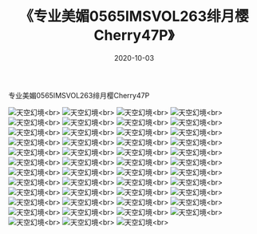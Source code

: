 ﻿---
layout: post
title: 《专业美媚0565IMSVOL263绯月樱Cherry47P》
date: 2020-10-03
img: http://photo.orgx.cf/性感/2020/专业美媚0565IMSVOL263绯月樱Cherry47P/000.jpg
tags: [美女,性感,泳衣]
---

专业美媚0565IMSVOL263绯月樱Cherry47P



![天空幻境](http://photo.orgx.cf/性感/2020/专业美媚0565IMSVOL263绯月樱Cherry47P/001.jpg''天空幻境'')<br>
![天空幻境](http://photo.orgx.cf/性感/2020/专业美媚0565IMSVOL263绯月樱Cherry47P/002.jpg''天空幻境'')<br>
![天空幻境](http://photo.orgx.cf/性感/2020/专业美媚0565IMSVOL263绯月樱Cherry47P/003.jpg''天空幻境'')<br>
![天空幻境](http://photo.orgx.cf/性感/2020/专业美媚0565IMSVOL263绯月樱Cherry47P/004.jpg''天空幻境'')<br>
![天空幻境](http://photo.orgx.cf/性感/2020/专业美媚0565IMSVOL263绯月樱Cherry47P/005.jpg''天空幻境'')<br>
![天空幻境](http://photo.orgx.cf/性感/2020/专业美媚0565IMSVOL263绯月樱Cherry47P/006.jpg''天空幻境'')<br>
![天空幻境](http://photo.orgx.cf/性感/2020/专业美媚0565IMSVOL263绯月樱Cherry47P/007.jpg''天空幻境'')<br>
![天空幻境](http://photo.orgx.cf/性感/2020/专业美媚0565IMSVOL263绯月樱Cherry47P/008.jpg''天空幻境'')<br>
![天空幻境](http://photo.orgx.cf/性感/2020/专业美媚0565IMSVOL263绯月樱Cherry47P/009.jpg''天空幻境'')<br>
![天空幻境](http://photo.orgx.cf/性感/2020/专业美媚0565IMSVOL263绯月樱Cherry47P/010.jpg''天空幻境'')<br>
![天空幻境](http://photo.orgx.cf/性感/2020/专业美媚0565IMSVOL263绯月樱Cherry47P/011.jpg''天空幻境'')<br>
![天空幻境](http://photo.orgx.cf/性感/2020/专业美媚0565IMSVOL263绯月樱Cherry47P/012.jpg''天空幻境'')<br>
![天空幻境](http://photo.orgx.cf/性感/2020/专业美媚0565IMSVOL263绯月樱Cherry47P/013.jpg''天空幻境'')<br>
![天空幻境](http://photo.orgx.cf/性感/2020/专业美媚0565IMSVOL263绯月樱Cherry47P/014.jpg''天空幻境'')<br>
![天空幻境](http://photo.orgx.cf/性感/2020/专业美媚0565IMSVOL263绯月樱Cherry47P/015.jpg''天空幻境'')<br>
![天空幻境](http://photo.orgx.cf/性感/2020/专业美媚0565IMSVOL263绯月樱Cherry47P/016.jpg''天空幻境'')<br>
![天空幻境](http://photo.orgx.cf/性感/2020/专业美媚0565IMSVOL263绯月樱Cherry47P/017.jpg''天空幻境'')<br>
![天空幻境](http://photo.orgx.cf/性感/2020/专业美媚0565IMSVOL263绯月樱Cherry47P/018.jpg''天空幻境'')<br>
![天空幻境](http://photo.orgx.cf/性感/2020/专业美媚0565IMSVOL263绯月樱Cherry47P/019.jpg''天空幻境'')<br>
![天空幻境](http://photo.orgx.cf/性感/2020/专业美媚0565IMSVOL263绯月樱Cherry47P/020.jpg''天空幻境'')<br>
![天空幻境](http://photo.orgx.cf/性感/2020/专业美媚0565IMSVOL263绯月樱Cherry47P/021.jpg''天空幻境'')<br>
![天空幻境](http://photo.orgx.cf/性感/2020/专业美媚0565IMSVOL263绯月樱Cherry47P/022.jpg''天空幻境'')<br>
![天空幻境](http://photo.orgx.cf/性感/2020/专业美媚0565IMSVOL263绯月樱Cherry47P/023.jpg''天空幻境'')<br>
![天空幻境](http://photo.orgx.cf/性感/2020/专业美媚0565IMSVOL263绯月樱Cherry47P/024.jpg''天空幻境'')<br>
![天空幻境](http://photo.orgx.cf/性感/2020/专业美媚0565IMSVOL263绯月樱Cherry47P/025.jpg''天空幻境'')<br>
![天空幻境](http://photo.orgx.cf/性感/2020/专业美媚0565IMSVOL263绯月樱Cherry47P/026.jpg''天空幻境'')<br>
![天空幻境](http://photo.orgx.cf/性感/2020/专业美媚0565IMSVOL263绯月樱Cherry47P/027.jpg''天空幻境'')<br>
![天空幻境](http://photo.orgx.cf/性感/2020/专业美媚0565IMSVOL263绯月樱Cherry47P/028.jpg''天空幻境'')<br>
![天空幻境](http://photo.orgx.cf/性感/2020/专业美媚0565IMSVOL263绯月樱Cherry47P/029.jpg''天空幻境'')<br>
![天空幻境](http://photo.orgx.cf/性感/2020/专业美媚0565IMSVOL263绯月樱Cherry47P/030.jpg''天空幻境'')<br>
![天空幻境](http://photo.orgx.cf/性感/2020/专业美媚0565IMSVOL263绯月樱Cherry47P/031.jpg''天空幻境'')<br>
![天空幻境](http://photo.orgx.cf/性感/2020/专业美媚0565IMSVOL263绯月樱Cherry47P/032.jpg''天空幻境'')<br>
![天空幻境](http://photo.orgx.cf/性感/2020/专业美媚0565IMSVOL263绯月樱Cherry47P/033.jpg''天空幻境'')<br>
![天空幻境](http://photo.orgx.cf/性感/2020/专业美媚0565IMSVOL263绯月樱Cherry47P/034.jpg''天空幻境'')<br>
![天空幻境](http://photo.orgx.cf/性感/2020/专业美媚0565IMSVOL263绯月樱Cherry47P/035.jpg''天空幻境'')<br>
![天空幻境](http://photo.orgx.cf/性感/2020/专业美媚0565IMSVOL263绯月樱Cherry47P/036.jpg''天空幻境'')<br>
![天空幻境](http://photo.orgx.cf/性感/2020/专业美媚0565IMSVOL263绯月樱Cherry47P/037.jpg''天空幻境'')<br>
![天空幻境](http://photo.orgx.cf/性感/2020/专业美媚0565IMSVOL263绯月樱Cherry47P/038.jpg''天空幻境'')<br>
![天空幻境](http://photo.orgx.cf/性感/2020/专业美媚0565IMSVOL263绯月樱Cherry47P/039.jpg''天空幻境'')<br>
![天空幻境](http://photo.orgx.cf/性感/2020/专业美媚0565IMSVOL263绯月樱Cherry47P/040.jpg''天空幻境'')<br>
![天空幻境](http://photo.orgx.cf/性感/2020/专业美媚0565IMSVOL263绯月樱Cherry47P/041.jpg''天空幻境'')<br>
![天空幻境](http://photo.orgx.cf/性感/2020/专业美媚0565IMSVOL263绯月樱Cherry47P/042.jpg''天空幻境'')<br>
![天空幻境](http://photo.orgx.cf/性感/2020/专业美媚0565IMSVOL263绯月樱Cherry47P/043.jpg''天空幻境'')<br>
![天空幻境](http://photo.orgx.cf/性感/2020/专业美媚0565IMSVOL263绯月樱Cherry47P/044.jpg''天空幻境'')<br>
![天空幻境](http://photo.orgx.cf/性感/2020/专业美媚0565IMSVOL263绯月樱Cherry47P/045.jpg''天空幻境'')<br>
![天空幻境](http://photo.orgx.cf/性感/2020/专业美媚0565IMSVOL263绯月樱Cherry47P/046.jpg''天空幻境'')<br>
![天空幻境](http://photo.orgx.cf/性感/2020/专业美媚0565IMSVOL263绯月樱Cherry47P/047.jpg''天空幻境'')<br>